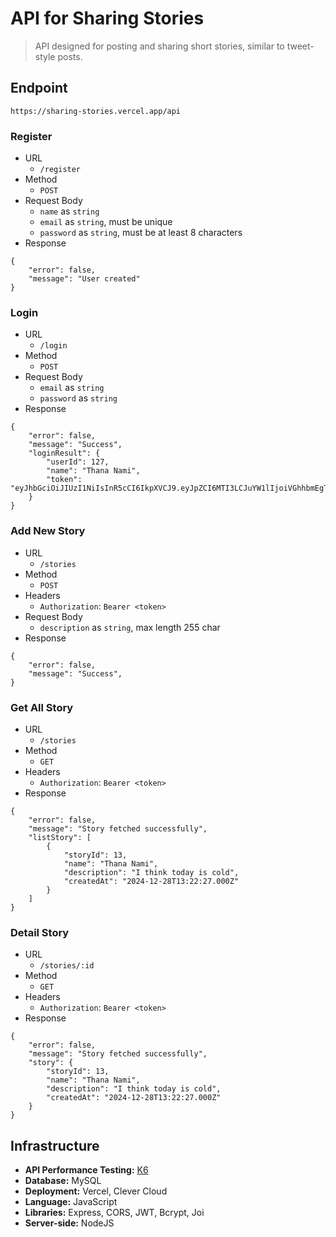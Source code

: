 # API for Sharing Stories

> API designed for posting and sharing short stories, similar to tweet-style posts.

## Endpoint
`https://sharing-stories.vercel.app/api`
### Register
- URL
    - `/register`
- Method
    - `POST`
- Request Body
    - `name` as `string`
    - `email` as `string`, must be unique
    - `password` as `string`, must be at least 8 characters
- Response
```
{
	"error": false,
	"message": "User created"
}
```

### Login
- URL
    - `/login`
- Method
    - `POST`
- Request Body
    - `email` as `string`
    - `password` as `string`
- Response
```
{
	"error": false,
	"message": "Success",
	"loginResult": {
		"userId": 127,
		"name": "Thana Nami",
		"token": "eyJhbGciOiJIUzI1NiIsInR5cCI6IkpXVCJ9.eyJpZCI6MTI3LCJuYW1lIjoiVGhhbmEgTmFtaSIsImVtYWlsIjoidGhhbmFuYW1pQGdtYWlsLmNvbSIsImlhdCI6MTczNTMwNDc1MywiZXhwIjoxNzM1MzA4MzUzfQ.iCALRmtTAyAJcWOGLqwmW04yK5wph1H2_xVGF0UjMH0"
	}
}
```

### Add New Story
- URL
    - `/stories`
- Method
    - `POST`
- Headers
    - `Authorization`: `Bearer <token>`
- Request Body
    - `description` as `string`, max length 255 char
- Response
```
{
	"error": false,
	"message": "Success",
}
```

### Get All Story
- URL
    - `/stories`
- Method
    - `GET`
- Headers
    - `Authorization`: `Bearer <token>`
- Response
```
{
	"error": false,
	"message": "Story fetched successfully",
	"listStory": [
		{
			"storyId": 13,
			"name": "Thana Nami",
			"description": "I think today is cold",
			"createdAt": "2024-12-28T13:22:27.000Z"
		}
	]
}
```

### Detail Story
- URL
    - `/stories/:id`
- Method
    - `GET`
- Headers
    - `Authorization`: `Bearer <token>`
- Response
```
{
	"error": false,
	"message": "Story fetched successfully",
	"story": {
		"storyId": 13,
		"name": "Thana Nami",
		"description": "I think today is cold",
		"createdAt": "2024-12-28T13:22:27.000Z"
	}
}
```

## Infrastructure

- **API Performance Testing:** [K6](https://github.com/nuazsa/UsingK6)  
- **Database:** MySQL    
- **Deployment:** Vercel, Clever Cloud  
- **Language:** JavaScript  
- **Libraries:** Express, CORS, JWT, Bcrypt, Joi 
- **Server-side:** NodeJS
